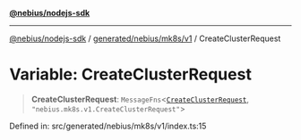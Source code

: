 [**@nebius/nodejs-sdk**](../../../../../README.md)

***

[@nebius/nodejs-sdk](../../../../../README.md) / [generated/nebius/mk8s/v1](../README.md) / CreateClusterRequest

# Variable: CreateClusterRequest

> **CreateClusterRequest**: `MessageFns`\<[`CreateClusterRequest`](../interfaces/CreateClusterRequest.md), `"nebius.mk8s.v1.CreateClusterRequest"`\>

Defined in: src/generated/nebius/mk8s/v1/index.ts:15
